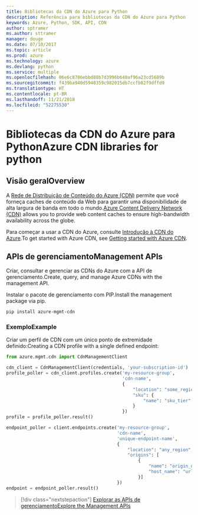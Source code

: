 ```yaml
---
title: Bibliotecas da CDN do Azure para Python
description: Referência para bibliotecas da CDN do Azure para Python
keywords: Azure, Python, SDK, API, CDN
author: sptramer
ms.author: sttramer
manager: douge
ms.date: 07/10/2017
ms.topic: article
ms.prod: azure
ms.technology: azure
ms.devlang: python
ms.service: multiple
ms.openlocfilehash: 06e6c8786ebbd88b7d3996b640af96a23cd5689b
ms.sourcegitcommit: f439ba940d5940359c982015db7ccfb82f9dffd9
ms.translationtype: HT
ms.contentlocale: pt-BR
ms.lasthandoff: 11/21/2018
ms.locfileid: "52275530"
---
```

# <a name="azure-cdn-libraries-for-python"></a><span data-ttu-id="bc36f-104">Bibliotecas da CDN do Azure para Python</span><span class="sxs-lookup"><span data-stu-id="bc36f-104">Azure CDN libraries for python</span></span>

## <a name="overview"></a><span data-ttu-id="bc36f-105">Visão geral</span><span class="sxs-lookup"><span data-stu-id="bc36f-105">Overview</span></span>

<span data-ttu-id="bc36f-106">A [Rede de Distribuição de Conteúdo do Azure (CDN)](https://docs.microsoft.com/en-us/azure/cdn/cdn-overview) permite que você forneça caches de conteúdo da Web para garantir uma disponibilidade de alta largura de banda em todo o mundo.</span><span class="sxs-lookup"><span data-stu-id="bc36f-106">[Azure Content Delivery Network (CDN)](https://docs.microsoft.com/en-us/azure/cdn/cdn-overview) allows you to provide web content caches to ensure high-bandwidth availability across the globe.</span></span>

<span data-ttu-id="bc36f-107">Para começar a usar a CDN do Azure, consulte [Introdução à CDN do Azure](https://docs.microsoft.com/en-us/azure/cdn/cdn-create-new-endpoint).</span><span class="sxs-lookup"><span data-stu-id="bc36f-107">To get started with Azure CDN, see [Getting started with Azure CDN](https://docs.microsoft.com/en-us/azure/cdn/cdn-create-new-endpoint).</span></span>

## <a name="management-apis"></a><span data-ttu-id="bc36f-108">APIs de gerenciamento</span><span class="sxs-lookup"><span data-stu-id="bc36f-108">Management APIs</span></span>

<span data-ttu-id="bc36f-109">Criar, consultar e gerenciar as CDNs do Azure com a API de gerenciamento.</span><span class="sxs-lookup"><span data-stu-id="bc36f-109">Create, query, and manage Azure CDNs with the management API.</span></span>

<span data-ttu-id="bc36f-110">Instalar o pacote de gerenciamento com PIP.</span><span class="sxs-lookup"><span data-stu-id="bc36f-110">Install the management package via pip.</span></span>

```bash
pip install azure-mgmt-cdn
```

### <a name="example"></a><span data-ttu-id="bc36f-111">Exemplo</span><span class="sxs-lookup"><span data-stu-id="bc36f-111">Example</span></span>

<span data-ttu-id="bc36f-112">Criar um perfil de CDN com um único ponto de extremidade definido:</span><span class="sxs-lookup"><span data-stu-id="bc36f-112">Creating a CDN profile with a single defined endpoint:</span></span>

```python
from azure.mgmt.cdn import CdnManagementClient

cdn_client = CdnManagementClient(credentials, 'your-subscription-id')
profile_poller = cdn_client.profiles.create('my-resource-group',
                                            'cdn-name',
                                            {
                                                "location": "some_region", 
                                                "sku": {
                                                    "name": "sku_tier"
                                                } 
                                            })
profile = profile_poller.result()

endpoint_poller = client.endpoints.create('my-resource-group',
                                          'cdn-name',
                                          'unique-endpoint-name', 
                                          { 
                                              "location": "any_region", 
                                              "origins": [
                                                  {
                                                      "name": "origin_name", 
                                                      "host_name": "url"
                                                  }]
                                          })
endpoint = endpoint_poller.result()
```

> [!div class="nextstepaction"]
> [<span data-ttu-id="bc36f-113">Explorar as APIs de gerenciamento</span><span class="sxs-lookup"><span data-stu-id="bc36f-113">Explore the Management APIs</span></span>](/python/api/overview/azure/cdn/management)
